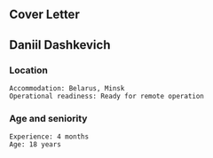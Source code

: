 ## Cover Letter

## Daniil Dashkevich

### Location
    Accommodation: Belarus, Minsk
    Operational readiness: Ready for remote operation

### Age and seniority
    Experience: 4 months
    Age: 18 years